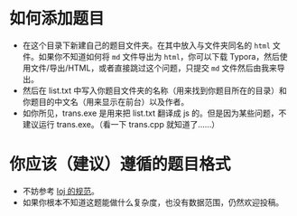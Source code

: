 # 如何添加题目

- 在这个目录下新建自己的题目文件夹。在其中放入与文件夹同名的 ``html`` 文件。如果你不知道如何将 ``md`` 文件导出为 ``html``，你可以下载 Typora，然后使用文件/导出/HTML，或者直接跳过这个问题，只提交 ``md`` 文件然后由我来导出。
- 然后在 list.txt 中写入你题目文件夹的名称（用来找到你题目所在的目录）和你题目的中文名（用来显示在前台）以及作者。
- 如你所见，trans.exe 是用来把 list.txt 翻译成 js 的。但是因为某些问题，不建议运行 trans.exe。（看一下 trans.cpp 就知道了……）

# 你应该（建议）遵循的题目格式

- 不妨参考 [loj 的规范](https://loj.ac/article/6)。
- 如果你根本不知道这题能做什么复杂度，也没有数据范围，仍然欢迎投稿。